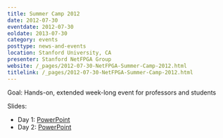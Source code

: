 ```yaml
---
title: Summer Camp 2012
date: 2012-07-30
eventdate: 2012-07-30
eoldate: 2013-07-30
category: events
posttype: news-and-events
location: Stanford University, CA
presenter: Stanford NetFPGA Group
website: /_pages/2012-07-30-NetFPGA-Summer-Camp-2012.html
titlelink: /_pages/2012-07-30-NetFPGA-Summer-Camp-2012.html
---
```


Goal: Hands-on, extended week-long event for professors and students

Slides:
- Day 1: [PowerPoint](https://docs.google.com/open?id=0B4EuVzA5UdPRUVdSLXlhNXVRT0E)
- Day 2: [PowerPoint](https://docs.google.com/open?id=0B4EuVzA5UdPRc0lvTXJGYU8zdkk)

